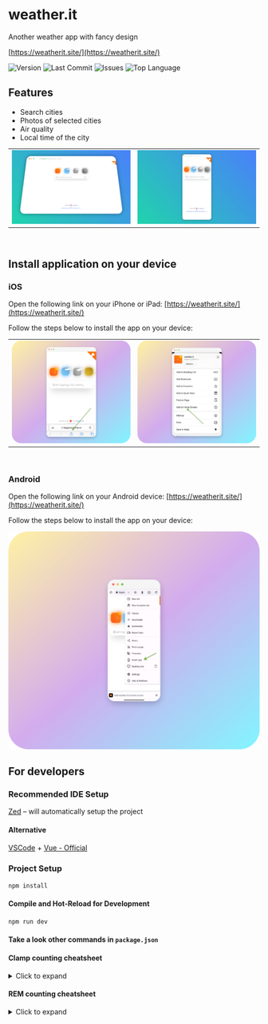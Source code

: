 # weather.it

Another weather app with fancy design

[https://weatherit.site/](https://weatherit.site/)

![Version](https://img.shields.io/github/package-json/v/begprod/weather.it)
![Last Commit](https://img.shields.io/github/last-commit/begprod/weather.it)
![Issues](https://img.shields.io/github/issues/begprod/weather.it)
![Top Language](https://img.shields.io/github/languages/top/begprod/weather.it)

## Features

- Search cities
- Photos of selected cities
- Air quality
- Local time of the city

<table>
  <tr>
  <td>
    <img src="./public/screenshots/desktop.jpg" alt="weather.it - another weather app with fancy design" />
  </td>
  <td>
    <img src="./public/screenshots/mobile.jpg" alt="weather.it - another weather app with fancy design" />
  </td>
  </tr>
</table>

<br/>

## Install application on your device

### iOS

Open the following link on your iPhone or iPad: [https://weatherit.site/](https://weatherit.site/)

Follow the steps below to install the app on your device:

<table>
  <tr>
  <td>
    <img src="./public/screenshots/ios_1.png" alt="weather.it - another weather app with fancy design" />
  </td>
  <td>
    <img src="./public/screenshots/ios_2.png" alt="weather.it - another weather app with fancy design" />
  </td>
  </tr>
</table>

<br/>

### Android

Open the following link on your Android device: [https://weatherit.site/](https://weatherit.site/)

Follow the steps below to install the app on your device:

<img src="./public/screenshots/android.png" alt="weather.it - another weather app with fancy design" />

## For developers

### Recommended IDE Setup

[Zed](https://zed.dev/) – will automatically setup the project

#### Alternative

[VSCode](https://code.visualstudio.com/) + [Vue - Official](https://marketplace.visualstudio.com/items?itemName=Vue.volar)

### Project Setup

```sh
npm install
```

#### Compile and Hot-Reload for Development

```sh
npm run dev
```

#### Take a look other commands in `package.json`

#### Clamp counting cheatsheet

<details>
  <summary>Click to expand</summary>
  The clamp() function in CSS allows you to set a responsive value that adjusts based on the viewport width while staying within a defined minimum and maximum range.
  This guide explains how to calculate clamp() values using a simple formula

### Formula Breakdown

1. Define the maximum value ($max)
   This is the largest possible value in pixels (e.g., 500px).

2. Define the screen width ($screen)
   This represents the base screen width you are working with (e.g., 1280px).
   Calculate 1vw (1% of the viewport width)

3. Calculate 1vw (1% of the viewport width)

```scss
$oneVW = $screen / 100
```

Example: If $screen = 1280px, then 1vw = 1280 / 100 = 12.8px.

4. Convert $max into vw

```scss
$maxVW = $max / $oneVW
```

Example: If $max = 500px and $oneVW = 12.8px, then $maxVW = 500 / 12.8 = 39.06vw.

### Usage in CSS

Once you've calculated the vw equivalent of your max value, you can use it in clamp() like this:

```css
.some-class {
  font-size: clamp(16px, 39.06vw, 500px);
}
```

### Explanation

`16px` → The minimum value (it won't go smaller than this).

`39.06vw` → The dynamic value (scales with viewport width).

`500px` → The maximum value (it won't exceed this).

This ensures the value adapts responsively to the screen size but remains within a reasonable range.

</details>

#### REM counting cheatsheet

<details>
  <summary>Click to expand</summary>

1. Define the base font size ($basefont)

The default browser font size is usually 16px, so we use:

```scss
$basefont = 16;
```

2. Define the pixel value you want to convert ($pixel)

Example: If you need 8px, then:

```scss
$pixel = 8;
```

3. Calculate 1rem equivalent

The formula to convert pixels to rem is:

```scss
$oneRem = $pixel / $basefont;
```

Example

```scss
$oneRem = 8 / 16 = 0.5rem;
```

#### Usage in CSS

Now, instead of using 8px, you can use:

```css
.some-class {
  font-size: 0.5rem;
}
```

This makes your styles more scalable, as rem is relative to the root font size, allowing for better responsiveness and accessibility.

</details>
